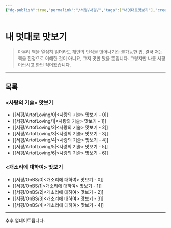 ```yaml
---
{"dg-publish":true,"permalink":"/서평/서평/","tags":["내멋대로맛보기"],"created":"2024-02-08T15:27:29.404+09:00","updated":"2024-04-13T16:55:14.324+09:00"}
---
```



# 내 멋대로 맛보기

> 아무리 책을 열심히 읽더라도 개인의 인식을 벗어나기란 불가능한 법.
> 결국 저는 책을 진정으로 이해한 것이 아니요, 그저 맛만 봤을 뿐입니다.
> 그렇지만 나름 서평이랍시고 한번 적어봤습니다.
---

## 목록

### <사랑의 기술> 맛보기
+ [[서평/ArtofLoving/0\|<사랑의 기술> 맛보기 - 0]]
+ [[서평/ArtofLoving/1\|<사랑의 기술> 맛보기 - 1]]
+ [[서평/ArtofLoving/2\|<사랑의 기술> 맛보기 - 2]]
+ [[서평/ArtofLoving/3\|<사랑의 기술> 맛보기 - 3]]
+ [[서평/ArtofLoving/4\|<사랑의 기술> 맛보기 - 4]]
+ [[서평/ArtofLoving/5\|<사랑의 기술> 맛보기 - 5]]
+ [[서평/ArtofLoving/6\|<사랑의 기술> 맛보기 - 6]]

### <개소리에 대하여> 맛보기
+ [[서평/OnBS/0\|<개소리에 대하여> 맛보기 - 0]]
+ [[서평/OnBS/1\|<개소리에 대하여> 맛보기 - 1]]
+ [[서평/OnBS/2\|<개소리에 대하여> 맛보기 - 2]]
+ [[서평/OnBS/3\|<개소리에 대하여> 맛보기 - 3]]
+ [[서평/OnBS/4\|<개소리에 대하여> 맛보기 - 4]]

---

추후 업데이트됩니다.